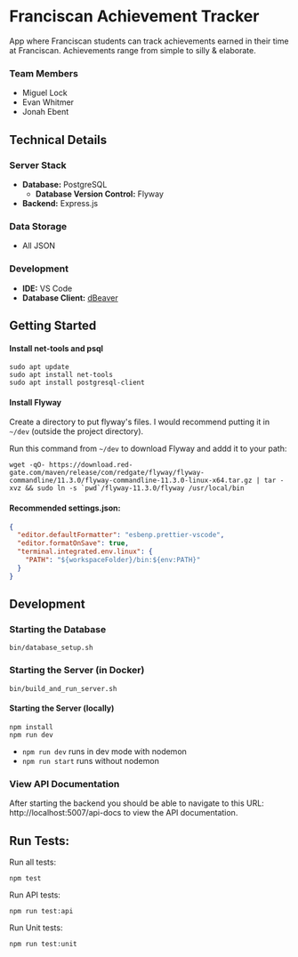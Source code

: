 # Franciscan Achievement Tracker

App where Franciscan students can track achievements earned in their time at
Franciscan. Achievements range from simple to silly & elaborate.

### Team Members

- Miguel Lock
- Evan Whitmer
- Jonah Ebent

## Technical Details

### Server Stack

- **Database:** PostgreSQL
  - **Database Version Control:** Flyway
- **Backend:** Express.js

### Data Storage

- All JSON

### Development

- **IDE:** VS Code
- **Database Client:** [dBeaver](https://dbeaver.io/download/)

## Getting Started

#### Install net-tools and psql

```
sudo apt update
sudo apt install net-tools
sudo apt install postgresql-client
```

#### Install Flyway

Create a directory to put flyway's files. I would recommend putting it in
`~/dev` (outside the project directory).

Run this command from `~/dev` to download Flyway and addd it to your path:

```
wget -qO- https://download.red-gate.com/maven/release/com/redgate/flyway/flyway-commandline/11.3.0/flyway-commandline-11.3.0-linux-x64.tar.gz | tar -xvz && sudo ln -s `pwd`/flyway-11.3.0/flyway /usr/local/bin
```

#### Recommended settings.json:

```JSON
{
  "editor.defaultFormatter": "esbenp.prettier-vscode",
  "editor.formatOnSave": true,
  "terminal.integrated.env.linux": {
    "PATH": "${workspaceFolder}/bin:${env:PATH}"
  }
}
```

## Development

### Starting the Database

```
bin/database_setup.sh
```

### Starting the Server (in Docker)

```
bin/build_and_run_server.sh
```

#### Starting the Server (locally)

```
npm install
npm run dev
```

- `npm run dev` runs in dev mode with nodemon
- `npm run start` runs without nodemon

### View API Documentation

After starting the backend you should be able to navigate to this URL:
http://localhost:5007/api-docs to view the API documentation.

## Run Tests:

Run all tests:

```
npm test
```

Run API tests:

```
npm run test:api
```

Run Unit tests:

```
npm run test:unit
```
